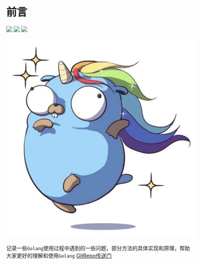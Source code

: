 # 前言

![](https://img.shields.io/badge/Language-Golang-brightred.svg) ![](https://img.shields.io/badge/学习方式-在线阅读-brightgreen.svg) ![](https://img.shields.io/github/stars/coredumptoday/gopherhole.svg)

![Let\`s Go](.gitbook/assets/readme.png)

记录一些`Golang`使用过程中遇到的一些问题，部分方法的具体实现和原理，帮助大家更好的理解和使用`Golang` [GitRepo传送门](https://github.com/coredumptoday/whack-a-gopher)

